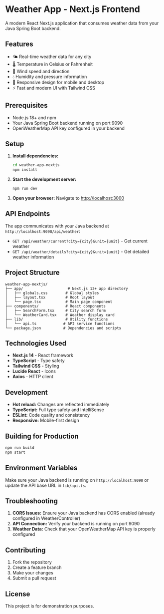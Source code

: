 # Weather App - Next.js Frontend

A modern React Next.js application that consumes weather data from your Java Spring Boot backend.

## Features

- 🌤️ Real-time weather data for any city
- 🌡️ Temperature in Celsius or Fahrenheit
- 💨 Wind speed and direction
- 💧 Humidity and pressure information
- 📱 Responsive design for mobile and desktop
- ⚡ Fast and modern UI with Tailwind CSS

## Prerequisites

- Node.js 18+ and npm
- Your Java Spring Boot backend running on port 9090
- OpenWeatherMap API key configured in your backend

## Setup

1. **Install dependencies:**
   ```bash
   cd weather-app-nextjs
   npm install
   ```

2. **Start the development server:**
   ```bash
   npm run dev
   ```

3. **Open your browser:**
   Navigate to [http://localhost:3000](http://localhost:3000)

## API Endpoints

The app communicates with your Java backend at `http://localhost:9090/api/weather`:

- `GET /api/weather/current?city={city}&unit={unit}` - Get current weather
- `GET /api/weather/details?city={city}&unit={unit}` - Get detailed weather information

## Project Structure

```
weather-app-nextjs/
├── app/                    # Next.js 13+ app directory
│   ├── globals.css        # Global styles
│   ├── layout.tsx         # Root layout
│   └── page.tsx           # Main page component
├── components/            # React components
│   ├── SearchForm.tsx     # City search form
│   └── WeatherCard.tsx    # Weather display card
├── lib/                   # Utility functions
│   └── api.ts            # API service functions
└── package.json          # Dependencies and scripts
```

## Technologies Used

- **Next.js 14** - React framework
- **TypeScript** - Type safety
- **Tailwind CSS** - Styling
- **Lucide React** - Icons
- **Axios** - HTTP client

## Development

- **Hot reload:** Changes are reflected immediately
- **TypeScript:** Full type safety and IntelliSense
- **ESLint:** Code quality and consistency
- **Responsive:** Mobile-first design

## Building for Production

```bash
npm run build
npm start
```

## Environment Variables

Make sure your Java backend is running on `http://localhost:9090` or update the API base URL in `lib/api.ts`.

## Troubleshooting

1. **CORS Issues:** Ensure your Java backend has CORS enabled (already configured in WeatherController)
2. **API Connection:** Verify your backend is running on port 9090
3. **Weather Data:** Check that your OpenWeatherMap API key is properly configured

## Contributing

1. Fork the repository
2. Create a feature branch
3. Make your changes
4. Submit a pull request

## License

This project is for demonstration purposes. 